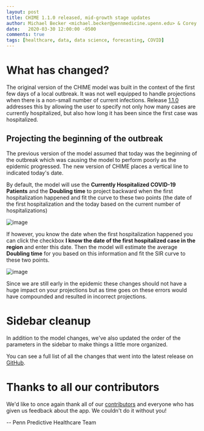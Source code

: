 ```yaml
---
layout: post
title: CHIME 1.1.0 released, mid-growth stage updates
author: Michael Becker <michael.becker@pennmedicine.upenn.edu> & Corey Chivers <corey.chivers@pennmedicine.upenn.edu>
date:   2020-03-30 12:00:00 -0500
comments: true
tags: [healthcare, data, data science, forecasting, COVID]
---
```

# What has changed?
The original version of the CHIME model was built in the context of the first few days of a local outbreak. It was not well equipped to handle projections when there is a non-small number of current infections. Release [1.1.0](https://github.com/CodeForPhilly/chime/releases/tag/v1.1.0) addresses this by allowing the user to specify not only how many cases are currently hospitalized, but also how long it has been since the first case was hospitalized. 

## Projecting the beginning of the outbreak

The previous version of the model assumed that today was the beginning of the outbreak which was causing the model to perform poorly as the epidemic progressed. The new version of CHIME places a vertical line to indicated today's date.

By default, the model will use the **Currently Hospitalized COVID-19 Patients** and the **Doubling time** to project backward when the first hospitalization happened and fit the curve to these two points (the date of the first hospitalization and the today based on the current number of hospitalizations)

![image](https://user-images.githubusercontent.com/1069047/77946671-b3770400-7290-11ea-83e5-ee1bfcc959a8.png)

If however, you know the date when the first hospitalization happened you can click the checkbox **I know the date of the first hospitalized case in the region** and enter this date. Then the model will estimate the average **Doubling time** for you based on this information and fit the SIR curve to these two points.

![image](https://user-images.githubusercontent.com/1069047/77947517-0b623a80-7292-11ea-95ef-b5e75df85ac3.png)

Since we are still early in the epidemic these changes should not have a huge impact on your projections but as time goes on these errors would have compounded and resulted in incorrect projections.

# Sidebar cleanup
In addition to the model changes, we've also updated the order of the parameters in the sidebar to make things a little more organized.

You can see a full list of all the changes that went into the latest release on [GitHub](https://github.com/CodeForPhilly/chime/releases/tag/v1.1.0).

# Thanks to all our contributors
We'd like to once again thank all of our [contributors](https://github.com/CodeForPhilly/chime/graphs/contributors) and everyone who has given us feedback about the app. We couldn't do it without you!

-- Penn Predictive Healthcare Team

